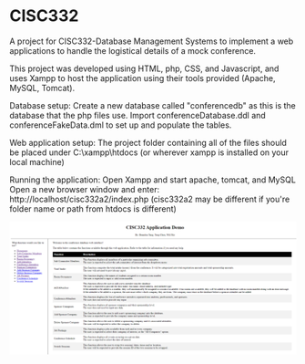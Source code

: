 # CISC332

A project for CISC332-Database Management Systems to implement a web applications to handle the logistical details of a mock conference.

This project was developed using HTML, php, CSS, and Javascript, and uses Xampp to host the application using their tools provided (Apache, MySQL, Tomcat).

Database setup:
Create a new database called "conferencedb" as this is the database that the php files use.
Import conferenceDatabase.ddl and conferenceFakeData.dml to set up and populate the tables.

Web application setup:
The project folder containing all of the files should be placed under C:\xampp\htdocs (or wherever xampp is installed on your local machine)

Running the application:
Open Xampp and start apache, tomcat, and MySQL
Open a new browser window and enter: http://localhost/cisc332a2/index.php (cisc332a2 may be different if you're folder name or path from htdocs is different)

![Homepage](https://github.com/Euphoreotic/CISC332/blob/master/image/homepage.PNG)
